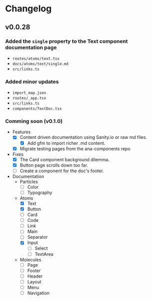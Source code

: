 # Changelog

## v0.0.28

### Added the `single` property to the Text component documentation page
  - `routes/atoms/text.tsx`
  - `docs/atoms/text/single.md`
  - `src/links.ts`

### Added minor updates
  - `import_map.json`
  - `routes/_app.tsx`
  - `src/links.ts`
  - `components/TextDoc.tsx`

### Comming soon (v0.1.0)

- Features
  - [x] Content driven documentation using Sanity.io or raw md files.
    - [x] Add gfm to import richer .md content.
  - [x] Migrate testing pages from the ana-components repo

- Fixes
  - [x] The Card component background dilemma.
  - [x] Button page scrolls down too far.
  - [ ] Create a component for the doc's footer.

- Documentation
  - Particles
    - [ ] Color
    - [ ] Typography
  - Atoms
    - [x] Text
    - [x] Button
    - [ ] Card
    - [ ] Code
    - [ ] Link
    - [ ] Main
    - [ ] Separator
    - [x] Input
      - [ ] Select
      - [ ] TextArea
  - Molecules
    - [ ] Page
    - [ ] Footer
    - [ ] Header
    - [ ] Layout
    - [ ] Menu
    - [ ] Navigation
